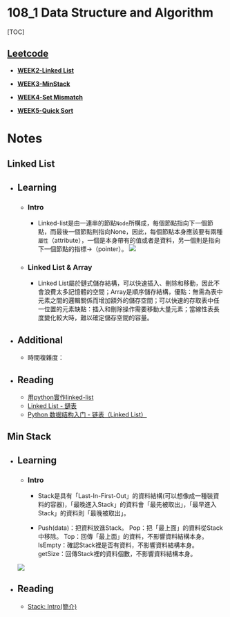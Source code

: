 # 108_1 Data Structure and Algorithm

[TOC]

## [Leetcode](https://github.com/Yuni-wih/DSA-learning/tree/master/DSA-Leetcode)
  
   * [**WEEK2-Linked List**](https://github.com/Yuni-wih/DSA-learning/tree/master/DSA-Leetcode/Week2%20%7C%7C%20Linked%20List)

   * [**WEEK3-MinStack**](https://github.com/Yuni-wih/DSA-learning/tree/master/DSA-Leetcode/Week3%20%7C%7C%20MinStack)

   * [**WEEK4-Set Mismatch**](https://github.com/Yuni-wih/DSA-learning/tree/master/DSA-Leetcode/Week4%20%7C%7C%20Set%20Mismatch)
   * [**WEEK5-Quick Sort**]()


# Notes

## __Linked List__
* ## Learning

    * ### Intro
        * Linked-list是由一連串的節點`Node`所構成，每個節點指向下一個節點，而最後一個節點則指向None，因此，每個節點本身應該要有兩種`屬性`（attribute），一個是本身帶有的值或者是資料，另一個則是指向下一個節點的指標->（pointer）。
    ![](https://i.imgur.com/AOctXtZ.png)
    * ### Linked List & Array
        * Linked List屬於鏈式儲存結構，可以快速插入、刪除和移動，因此不會浪費太多記憶體的空間；Array是順序儲存結構，優點：無需為表中元素之間的邏輯關係而增加額外的儲存空間；可以快速的存取表中任一位置的元素缺點：插入和刪除操作需要移動大量元素；當線性表長度變化較大時，難以確定儲存空間的容量。

* ## Additional

    * 時間複雜度：
    
   
* ## Reading
    * [用python實作linked-list](https://medium.com/@tobby168/用python實作linked-list-524441133d4d)
    * [Linked List - 鏈表](https://algorithm.yuanbin.me/zh-tw/basics_data_structure/linked_list.html)
    * [Python 数据结构入门 - 链表（Linked List）](https://python123.io/index/topics/data_structure/linked_list)

## **Min Stack**

* ## Learning

    * ### Intro
        * Stack是具有「Last-In-First-Out」的資料結構(可以想像成一種裝資料的容器)，「最晚進入Stack」的資料會「最先被取出」，「最早進入Stack」的資料則「最晚被取出」。

        * Push(data)：把資料放進Stack。
    Pop：把「最上面」的資料從Stack中移除。
    Top：回傳「最上面」的資料，不影響資料結構本身。
    IsEmpty：確認Stack裡是否有資料，不影響資料結構本身。
    getSize：回傳Stack裡的資料個數，不影響資料結構本身。

    ![](https://i.imgur.com/H3HBwef.png)
    
* ## Reading
    * [Stack: Intro(簡介)](http://alrightchiu.github.io/SecondRound/stack-introjian-jie.html)



